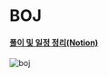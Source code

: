 BOJ
===================



#### <i class="icon-file"></i> <a href="https://www.notion.so/35017acde0cb4f36b75b2cba665bcd18?v=3c745912e55c4809b7b97f2a93857432"> 풀이 및 일정 정리(Notion) </a>

![boj](https://user-images.githubusercontent.com/42609000/104124909-cfb6de00-5396-11eb-81c1-11601d1762b2.PNG)
